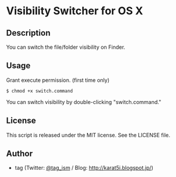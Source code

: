 # Visibility Switcher for OS X

## Description

You can switch the file/folder visibility on Finder.

## Usage

Grant execute permission. (first time only)

    $ chmod +x switch.command

You can switch visibility by double-clicking "switch.command."

## License
This script is released under the MIT license. See the LICENSE file.

## Author
* tag (Twitter: [@tag_ism](https://twitter.com/tag_ism "tag (@tag_ism) | Twitter") / Blog: http://karat5i.blogspot.jp/)

